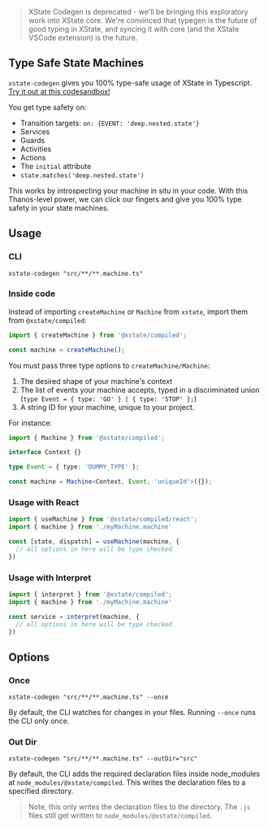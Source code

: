> XState Codegen is deprecated - we'll be bringing this exploratory work into XState core. We're convinced that typegen is the future of good typing in XState, and syncing it with core (and the XState VSCode extension) is the future.

## Type Safe State Machines

`xstate-codegen` gives you 100% type-safe usage of XState in Typescript. [Try it out at this codesandbox!](https://codesandbox.io/s/xstate-codegen-example-7etw2?file=/src/demo.machine.ts)

You get type safety on:

- Transition targets: `on: {EVENT: 'deep.nested.state'}`
- Services
- Guards
- Activities
- Actions
- The `initial` attribute
- `state.matches('deep.nested.state')`

This works by introspecting your machine in situ in your code. With this Thanos-level power, we can click our fingers and give you 100% type safety in your state machines.

## Usage

### CLI

`xstate-codegen "src/**/**.machine.ts"`

### Inside code

Instead of importing `createMachine` or `Machine` from `xstate`, import them from `@xstate/compiled`:

```ts
import { createMachine } from '@xstate/compiled';

const machine = createMachine();
```

You must pass three type options to `createMachine/Machine`:

1. The desired shape of your machine's context
2. The list of events your machine accepts, typed in a discriminated union (`type Event = { type: 'GO' } | { type: 'STOP' };`)
3. A string ID for your machine, unique to your project.

For instance:

```ts
import { Machine } from '@xstate/compiled';

interface Context {}

type Event = { type: 'DUMMY_TYPE' };

const machine = Machine<Context, Event, 'uniqueId'>({});
```

### Usage with React

```ts
import { useMachine } from '@xstate/compiled/react';
import { machine } from './myMachine.machine'

const [state, dispatch] = useMachine(machine, {
  // all options in here will be type checked
})
```

### Usage with Interpret

```ts
import { interpret } from '@xstate/compiled';
import { machine } from './myMachine.machine'

const service = interpret(machine, {
  // all options in here will be type checked
})
```

## Options

### Once

`xstate-codegen "src/**/**.machine.ts" --once`

By default, the CLI watches for changes in your files. Running `--once` runs the CLI only once.

### Out Dir

`xstate-codegen "src/**/**.machine.ts" --outDir="src"`

By default, the CLI adds the required declaration files inside node_modules at `node_modules/@xstate/compiled`. This writes the declaration files to a specified directory.

> Note, this only writes the declaration files to the directory. The `.js` files still get written to `node_modules/@xstate/compiled`.
